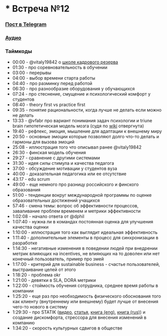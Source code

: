 # * Встреча №12

### [Пост в Telegram](https://t.me/modernsd/22433)

### [Аудио](https://soundcloud.com/oleg-soroka/vstrecha-12)

### Таймкоды

- 00:00 - @vitaly19842 о [школе кадрового резерва](https://github.com/AMTECH-dev/shkar)
- 01:30 - про соревновательность в обучении
- 03:00 - перерывы 
- 04:00 - выбор времени старта работы
- 04:40 - про разминку перед работой
- 06:30 - про разнообразие оборудования у обучающихся
- 07:24 - про стеснение, смущение и психологический комфорт у студентов
- 08:40 - theory first vs practice first
- 09:35 - понятие рациональности, когда лучше не делать если можно не делать
- 13:33 - @vfabr про вариант понимания задач психологии и triune brain гипотетическая модель мозга (судя по [wiki](https://ru.wikipedia.org/wiki/%D0%A0%D0%B5%D0%BF%D1%82%D0%B8%D0%BB%D1%8C%D0%BD%D1%8B%D0%B9_%D0%BC%D0%BE%D0%B7%D0%B3) отвергнута)
- 19:40 - рефлекс, эмоция, мышление для адаптации к внешнему миру
- 20:50 - основные эмоции которые позволяют долго что-то делать и гармоны для вызова эмоций
- 25:08 - иллюстрация того что описывал ранее @vitaly19842
- 26:30 - финская модель обучения
- 29:27 - сравнение с другими системами
- 31:30 - идея силы стимула и качества педагога
- 37:00 - обсуждение мотивации у студентов вуза
- 40:00 - доказательная педагогика или ее отсутствие
- 43:17 - edu scrum
- 49:00 - еще немного про разницу российского и финского образования
- 51:00 - тенденции вокруг международной программы по оценке образовательных достижений учащихся
- 57:46 - смена темы: вопрос об эффективности процессов, заваливание проблем временем и метрики эффективности
- 1:02:08 - начало ответа от @dphil
- 1:07:40 - нужна ли в командах постоянная оценка для улучшения качества оценки
- 1:10:00 - иллюстрация того как выглядит идеальная эффективность
- 1:11:40 - дополнительные элементы в процесс для синхронизации в разработке
- 1:14:30 - негативные изменения в поведении людей при внедрении метрик влияющих на incentives, не влияющих на то доволен или нет конечный пользователь, пример про змей
- 1:17:00 - критерий для sustainable business - счастье пользователей, выстраивание целей от этого
- 1:18:20 - проблема okr
- 1:21:00 - девятки в SLA, DORA метрики
- 1:22:00 - стоймость обучения сотрудника, среднее время работы в компании
- 1:25:20 - еще раз про необходимость физического обоснования того как клиенту (внутреннему или внешнему) будет лучше от внесения чего-то нового в систему
- 1:29:30 - про STATIK ([видео](https://kanbanguide.ru/resources/video-category/statik/), [статья](https://filipyev.ru/2017/11/09/s-t-a-t-i-k-system-thinking-approach-for-introducing-kanban-ili-kak-sistemno-zapustit-kanban-v-komande/), [книга (eng)](https://t.me/kanban_talks/23743), [книга (rus)](https://tlgur.com/d/8Qe0pMj8)) и создание дискомфорта, стрессора для внесения изменений в компанию
- 1:34:20 - скорость культурных сдвигов в обществе
